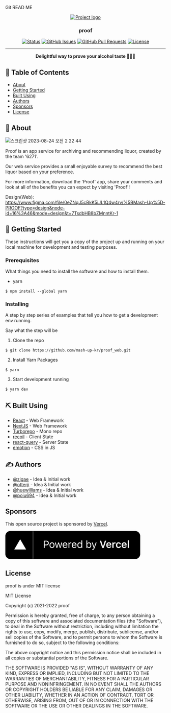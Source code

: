 Git READ ME

<p align="center">
  <a href="" rel="noopener">
  <img width=200px height=200px src="https://user-images.githubusercontent.com/52898735/185763689-ec9dfab3-a4dc-4a65-9e32-e1b5bc702749.png" alt="Project logo"></a>
</p>

<h3 align="center">proof</h3>

<div align="center">

[![Status](https://img.shields.io/badge/status-active-success.svg)]()
[![GitHub Issues](https://img.shields.io/github/issues/kylelobo/The-Documentation-Compendium.svg)](https://github.com/kylelobo/The-Documentation-Compendium/issues)
[![GitHub Pull Requests](https://img.shields.io/github/issues-pr/kylelobo/The-Documentation-Compendium.svg)](https://github.com/kylelobo/The-Documentation-Compendium/pulls)
[![License](https://img.shields.io/badge/license-MIT-blue.svg)](/LICENSE)

</div>

---

<p align="center"> <strong>Delightful way to
prove your alcohol taste 🍷🍶🍺</strong>
    <br> 
</p>

## 📝 Table of Contents

- [About](#about)
- [Getting Started](#getting_started)
- [Built Using](#built_using)
- [Authors](#authors)
- [Sponsors](#sponsors)
- [License](#license)

## 🧐 About <a name = "about"></a>
<img width="1462" alt="스크린샷 2023-08-24 오전 2 22 44" src="https://github.com/mash-up-kr/proof_web/assets/52898735/e33e153c-fb6f-4316-b7c9-43e2ff82bf6f">

Proof is an app service for archiving and recommending liquor, created by the team '6271'. 

Our web service provides a small enjoyable survey to recommend the best liquor based on your preference. 

For more information, download the 'Proof' app, share your comments and look at all of the benefits you can expect by visiting 'Proof'! 

Design(Web): https://www.figma.com/file/0eZNqJ5cBkK5iJL1Q4w4rv/%5BMash-Up%5D-PROOF?type=design&node-id=16%3A46&mode=design&t=7TsdbHB8bZMnntKr-1

## 🏁 Getting Started <a name = "getting_started"></a>

These instructions will get you a copy of the project up and running on your local machine for development and testing purposes.

### Prerequisites

What things you need to install the software and how to install them.

- yarn

```shell
$ npm install --global yarn
```

### Installing

A step by step series of examples that tell you how to get a development env running.

Say what the step will be

1. Clone the repo

```shell
$ git clone https://github.com/mash-up-kr/proof_web.git
```

2. Install Yarn Packages

```shell
$ yarn
```

3. Start development running

```shell
$ yarn dev
```

## ⛏️ Built Using <a name = "built_using"></a>

- [React](https://reactjs.org/) - Web Framework
- [NextJS](https://www.mongodb.com/) - Web Framework
- [Turborepo](https://turborepo.org/) - Mono repo
- [recoil](https://expressjs.com/) - Client State
- [react-query](https://vuejs.org/) - Server State
- [emotion](https://nodejs.org/en/) - CSS in JS

## ✍️ Authors <a name = "authors"></a>

- [@zigae](https://github.com/zigae) - Idea & Initial work
- [@otterji](https://github.com/otterji) - Idea & Initial work
- [@huewilliams](https://github.com/huewilliams) - Idea & Initial work
- [@poiu694](https://github.com/poiu694) - Idea & Initial work

## Sponsors <a name = "sponsors"></a>

This open source project is sponsored by [Vercel](https://vercel.com/?utm_source=mash-up-kr&utm_campaign=oss).

[![Powered by Vercel](assets/sponsors/powered_by_vercel.svg)](https://vercel.com/?utm_source=mash-up-kr&utm_campaign=oss)

## License <a name = "license"></a>

proof is under MIT license

MIT License

Copyright (c) 2021-2022 proof

Permission is hereby granted, free of charge, to any person obtaining a copy
of this software and associated documentation files (the "Software"), to deal
in the Software without restriction, including without limitation the rights
to use, copy, modify, merge, publish, distribute, sublicense, and/or sell
copies of the Software, and to permit persons to whom the Software is
furnished to do so, subject to the following conditions:

The above copyright notice and this permission notice shall be included in all
copies or substantial portions of the Software.

THE SOFTWARE IS PROVIDED "AS IS", WITHOUT WARRANTY OF ANY KIND, EXPRESS OR
IMPLIED, INCLUDING BUT NOT LIMITED TO THE WARRANTIES OF MERCHANTABILITY,
FITNESS FOR A PARTICULAR PURPOSE AND NONINFRINGEMENT. IN NO EVENT SHALL THE
AUTHORS OR COPYRIGHT HOLDERS BE LIABLE FOR ANY CLAIM, DAMAGES OR OTHER
LIABILITY, WHETHER IN AN ACTION OF CONTRACT, TORT OR OTHERWISE, ARISING FROM,
OUT OF OR IN CONNECTION WITH THE SOFTWARE OR THE USE OR OTHER DEALINGS IN THE
SOFTWARE.
